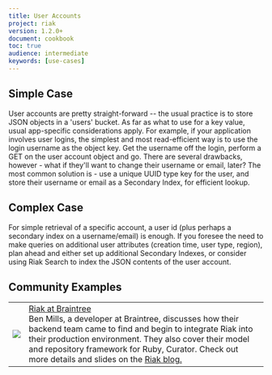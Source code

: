 ```yaml
---
title: User Accounts
project: riak
version: 1.2.0+
document: cookbook
toc: true
audience: intermediate
keywords: [use-cases]
---
```


## Simple Case

User accounts are pretty straight-forward -- the usual practice is to store JSON objects in a 'users' bucket. As far as what to use for a key value, usual app-specific considerations apply. For example, if your application involves user logins, the simplest and most read-efficient way is to use the login username as the object key. Get the username off the login, perform a GET on the user account object and go. There are several drawbacks, however - what if they'll want to change their username or email, later? The most common solution is - use a unique UUID type key for the user, and store their username or email as a Secondary Index, for efficient lookup.


## Complex Case

For simple retrieval of a specific account, a user id (plus perhaps a secondary index on a username/email) is enough. If you foresee the need to make queries on additional user attributes (creation time, user type, region), plan ahead and either set up additional Secondary Indexes, or consider using Riak Search to index the JSON contents of the user account.

## Community Examples

<table class="vid_table">
	<tr>
	    <td class="vid_td"><a href="https://player.vimeo.com/video/47535803" target="_blank" title="Riak at Braintree">
		   <img class="vid_img"src="http://b.vimeocdn.com/ts/329/711/329711886_640.jpg"/>
		 </a></td>
	    <td class="vid_td"><a href="https://player.vimeo.com/video/47535803" target="_blank" title="Riak at Braintree">Riak at Braintree</a>
		<br>
		Ben Mills, a developer at Braintree, discusses how their backend team came to find and begin to integrate Riak into their production environment. They also cover their model and repository framework for Ruby, Curator. Check out more details and slides on the <a href="http://basho.com/blog/technical/2012/08/14/riak-at-braintree/" class="riak">Riak blog.</a>
		</td>	    
	</tr>
</table>